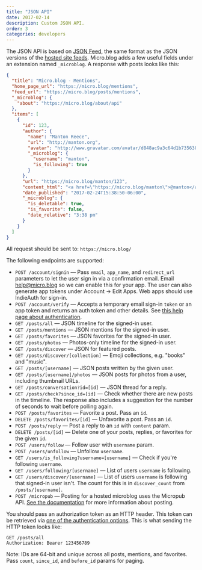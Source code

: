 ```yaml
---
title: "JSON API"
date: 2017-02-14
description: Custom JSON API.
order: 3
categories: developers
---
```

The JSON API is based on [JSON Feed](https://jsonfeed.org/), the same format as the JSON versions of the [hosted site feeds](/2017/api-feeds/). Micro.blog adds a few useful fields under an extension named `_microblog`. A response with posts looks like this:

```json
{
  "title": "Micro.blog - Mentions",
  "home_page_url": "https://micro.blog/mentions",
  "feed_url": "https://micro.blog/posts/mentions",
  "_microblog": {
    "about": "https://micro.blog/about/api"
  },
  "items": [
    {
      "id": 123,
      "author": {
        "name": "Manton Reece",
        "url": "http://manton.org",
        "avatar": "http://www.gravatar.com/avatar/d848ac9a3c64d1b73563895892cb2819?s=96",
        "_microblog": {
          "username": "manton",
          "is_following": true
        }
      },
      "url": "https://micro.blog/manton/123",
      "content_html": "<a href=\"https://micro.blog/manton\">@manton</a> Testing testing, hello world.",
      "date_published": "2017-02-24T15:38:50-06:00",
      "_microblog": {
        "is_deletable": true,
        "is_favorite": false,
        "date_relative": "3:38 pm"
      }
    }
  ]
}
```

All request should be sent to: `https://micro.blog/`

The following endpoints are supported:

* `POST /account/signin` — Pass `email`, `app_name`, and `redirect_url` parameters to let the user sign in via a confirmation email. Email help@micro.blog so we can enable this for your app. The user can also generate app tokens under Account → Edit Apps. Web apps should use IndieAuth for sign-in.
* `POST /account/verify` — Accepts a temporary email sign-in `token` or an app token and returns an auth token and other details. See [this help page about authentication](/2018/api-authentication/).
* `GET /posts/all` — JSON timeline for the signed-in user.
* `GET /posts/mentions` — JSON mentions for the signed-in user.
* `GET /posts/favorites` — JSON favorites for the signed-in user.
* `GET /posts/photos` — Photos-only timeline for the signed-in user.
* `GET /posts/discover` — JSON for featured posts.
* `GET /posts/discover/[collection]` — Emoji collections, e.g. "books" and "music".
* `GET /posts/[username]` — JSON posts written by the given user.
* `GET /posts/[username]/photos` — JSON posts for photos from a user, including thumbnail URLs.
* `GET /posts/conversation?id=[id]` — JSON thread for a reply.
* `GET /posts/check?since_id=[id]` — Check whether there are new posts in the timeline. The response also includes a suggestion for the number of seconds to wait before polling again.
* `POST /posts/favorites` — Favorite a post. Pass an `id`.
* `DELETE /posts/favorites/[id]` — Unfavorite a post. Pass an `id`.
* `POST /posts/reply` — Post a reply to an `id` with `content` param.
* `DELETE /posts/[id]` — Delete one of your posts, replies, or favorites for the given `id`.
* `POST /users/follow` — Follow user with `username` param.
* `POST /users/unfollow` — Unfollow `username`.
* `GET /users/is_following?username=[username]` — Check if you're following `username`.
* `GET /users/following/[username]` — List of users `username` is following.
* `GET /users/discover/[username]` — List of users `username` is following that signed-in user isn't. The count for this is in `discover_count` from `/posts/[username]`.
* `POST /micropub` — Posting for a hosted microblog uses the Micropub API. [See the documentation](/2017/api-posting/) for more information about posting.

You should pass an authorization token as an HTTP header. This token can be retrieved via [one of the authentication options](/2018/api-authentication/). This is what sending the HTTP token looks like:

```http
GET /posts/all
Authorization: Bearer 123456789
```

Note: IDs are 64-bit and unique across all posts, mentions, and favorites. Pass `count`, `since_id`, and `before_id` params for paging.
